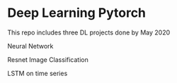 # Deep Learning Pytorch

This repo includes three DL projects done by May 2020 

Neural Network 

Resnet Image Classification 

LSTM on time series 
